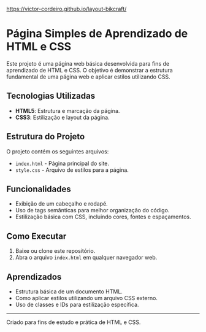https://victor-cordeiro.github.io/layout-bikcraft/
# Página Simples de Aprendizado de HTML e CSS

Este projeto é uma página web básica desenvolvida para fins de aprendizado de HTML e CSS. O objetivo é demonstrar a estrutura fundamental de uma página web e aplicar estilos utilizando CSS.

## Tecnologias Utilizadas
- **HTML5**: Estrutura e marcação da página.
- **CSS3**: Estilização e layout da página.

## Estrutura do Projeto
O projeto contém os seguintes arquivos:
- `index.html` - Página principal do site.
- `style.css` - Arquivo de estilos para a página.

## Funcionalidades
- Exibição de um cabeçalho e rodapé.
- Uso de tags semânticas para melhor organização do código.
- Estilização básica com CSS, incluindo cores, fontes e espaçamentos.

## Como Executar
1. Baixe ou clone este repositório.
2. Abra o arquivo `index.html` em qualquer navegador web.

## Aprendizados
- Estrutura básica de um documento HTML.
- Como aplicar estilos utilizando um arquivo CSS externo.
- Uso de classes e IDs para estilização específica.

---
Criado para fins de estudo e prática de HTML e CSS.

